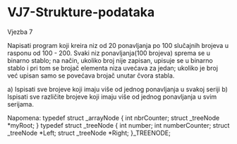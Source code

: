 # VJ7-Strukture-podataka
Vjezba 7

Napisati program koji kreira niz od 20 ponavljanja po 100 slučajnih brojeva u rasponu od 100 - 200.
Svaki niz ponavljanja(100 brojeva) sprema se u binarno stablo; na način, ukoliko broj nije zapisan, upisuje
se u binarno stablo i pri tom se brojač elementa niza uvećava za jedan; ukoliko je broj već upisan
samo se povećava brojač unutar čvora stabla.

a) Ispisati sve brojeve koji imaju više od jednog ponavljanja  u svakoj seriji
b) Ispisati sve različite brojeve koji imaju više od jednog ponavljanja u svim serijama.

Napomena:
typedef struct _arrayNode
{
	int nbrCounter;
	struct _treeNode *myRoot;
}
typedef struct _treeNode
{
	int number;
	int numberCounter;
	struct _treeNode *Left;
	struct _treeNode *Right;
}_TREENODE;
